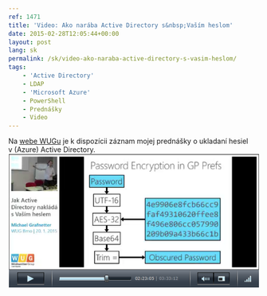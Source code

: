 ```yaml
---
ref: 1471
title: 'Video: Ako narába Active Directory s&nbsp;Vaším heslom'
date: 2015-02-28T12:05:44+00:00
layout: post
lang: sk
permalink: /sk/video-ako-naraba-active-directory-s-vasim-heslom/
tags:
    - 'Active Directory'
    - LDAP
    - 'Microsoft Azure'
    - PowerShell
    - Prednášky
    - Video
---
```


Na [webe WUGu](https://www.wug.cz/zaznamy/255-Jak-Active-Directory-naklada-s-Vasim-heslem) je&nbsp;k dispozícii záznam mojej prednášky o&nbsp;ukladaní hesiel v&nbsp;(Azure) Active Directory.
[  ](https://www.wug.cz/zaznamy/255-Jak-Active-Directory-naklada-s-Vasim-heslem)[![WUG 2015 - AD Passwords](../../assets/images/wug2015_passwords.png)](https://www.wug.cz/zaznamy/255-Jak-Active-Directory-naklada-s-Vasim-heslem)